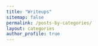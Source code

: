 ```yaml
---
title: "Writeups"
sitemap: false
permalink: /posts-by-categories/
layout: categories
author_profile: true
---
```


